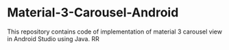 # Material-3-Carousel-Android
This repository contains code of implementation of material 3 carousel view in Android Studio using Java.
RR
